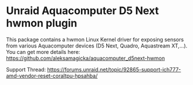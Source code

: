 # Unraid Aquacomputer D5 Next hwmon plugin

This package contains a hwmon Linux Kernel driver for exposing sensors from various Aquacomputer devices (D5 Next, Quadro, Aquastream XT,...).  
You can get more details here: https://github.com/aleksamagicka/aquacomputer_d5next-hwmon

Support Thread: https://forums.unraid.net/topic/92865-support-ich777-amd-vendor-reset-coraltpu-hpsahba/